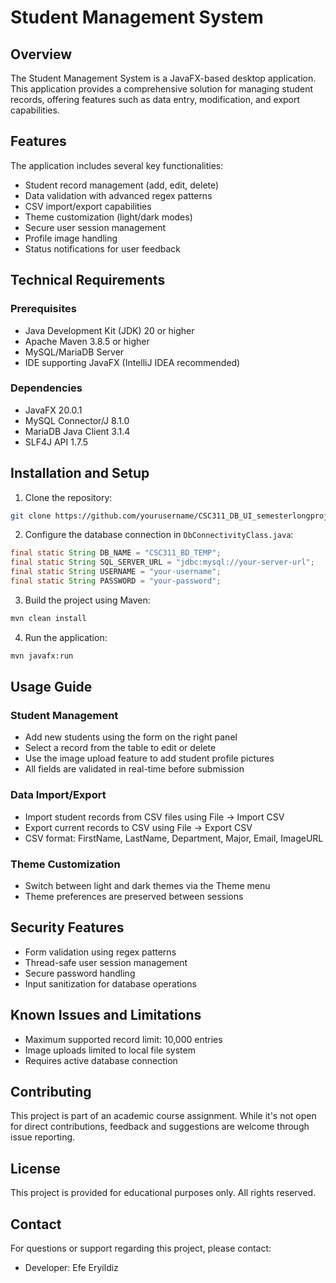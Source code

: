 # Student Management System

## Overview
The Student Management System is a JavaFX-based desktop application. This application provides a comprehensive solution for managing student records, offering features such as data entry, modification, and export capabilities.

## Features
The application includes several key functionalities:

- Student record management (add, edit, delete)
- Data validation with advanced regex patterns
- CSV import/export capabilities
- Theme customization (light/dark modes)
- Secure user session management
- Profile image handling
- Status notifications for user feedback

## Technical Requirements

### Prerequisites
- Java Development Kit (JDK) 20 or higher
- Apache Maven 3.8.5 or higher
- MySQL/MariaDB Server
- IDE supporting JavaFX (IntelliJ IDEA recommended)

### Dependencies
- JavaFX 20.0.1
- MySQL Connector/J 8.1.0
- MariaDB Java Client 3.1.4
- SLF4J API 1.7.5

## Installation and Setup

1. Clone the repository:
```bash
git clone https://github.com/yourusername/CSC311_DB_UI_semesterlongproject.git
```

2. Configure the database connection in `DbConnectivityClass.java`:
```java
final static String DB_NAME = "CSC311_BD_TEMP";
final static String SQL_SERVER_URL = "jdbc:mysql://your-server-url";
final static String USERNAME = "your-username";
final static String PASSWORD = "your-password";
```

3. Build the project using Maven:
```bash
mvn clean install
```

4. Run the application:
```bash
mvn javafx:run
```

## Usage Guide

### Student Management
- Add new students using the form on the right panel
- Select a record from the table to edit or delete
- Use the image upload feature to add student profile pictures
- All fields are validated in real-time before submission

### Data Import/Export
- Import student records from CSV files using File → Import CSV
- Export current records to CSV using File → Export CSV
- CSV format: FirstName, LastName, Department, Major, Email, ImageURL

### Theme Customization
- Switch between light and dark themes via the Theme menu
- Theme preferences are preserved between sessions

## Security Features

- Form validation using regex patterns
- Thread-safe user session management
- Secure password handling
- Input sanitization for database operations

## Known Issues and Limitations
- Maximum supported record limit: 10,000 entries
- Image uploads limited to local file system
- Requires active database connection

## Contributing
This project is part of an academic course assignment. While it's not open for direct contributions, feedback and suggestions are welcome through issue reporting.

## License
This project is provided for educational purposes only. All rights reserved.

## Contact
For questions or support regarding this project, please contact:
- Developer: Efe Eryildiz
